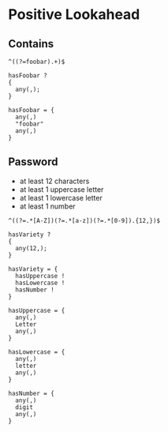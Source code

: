 # Positive Lookahead



## Contains

```
^((?=foobar).+)$
```

```
hasFoobar ?
{
  any(,);
}

hasFoobar = {
  any(,)
  "foobar"
  any(,)
}
```



## Password

- at least 12 characters
- at least 1 uppercase letter
- at least 1 lowercase letter
- at least 1 number

```
^((?=.*[A-Z])(?=.*[a-z])(?=.*[0-9]).{12,})$
```

```
hasVariety ?
{
  any(12,);
}

hasVariety = {
  hasUppercase !
  hasLowercase !
  hasNumber !
}

hasUppercase = {
  any(,)
  Letter
  any(,)
}

hasLowercase = {
  any(,)
  letter
  any(,)
}

hasNumber = {
  any(,)
  digit
  any(,)
}
```
